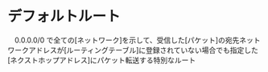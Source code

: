 # デフォルトルート
　0.0.0.0/0 で全ての[ネットワーク]を示して、受信した[パケット]の宛先ネットワークアドレスが[ルーティングテーブル]に登録されていない場合でも指定した[ネクストホップアドレス]にパケット転送する特別なルート
